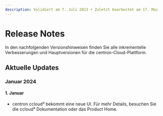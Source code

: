 ```yaml
---
description: Validiert am 7. Juli 2023 • Zuletzt bearbeitet am 17. Mai 2024
---
```


# Release Notes

In den nachfolgenden Versionshinweisen finden Sie alle inkrementelle Verbesserungen und Hauptversionen für die centron-Cloud-Plattform.



## Aktuelle Updates

### Januar 2024

#### 1. Januar

* centron ccloud³ bekommt eine neue UI. Für mehr Details, besuchen Sie die ccloud³ Dokumentation oder das Product Home.

